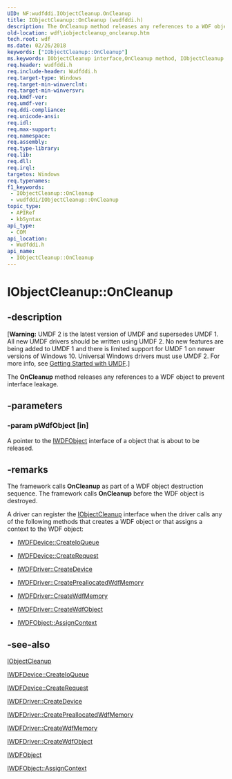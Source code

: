 ```yaml
---
UID: NF:wudfddi.IObjectCleanup.OnCleanup
title: IObjectCleanup::OnCleanup (wudfddi.h)
description: The OnCleanup method releases any references to a WDF object to prevent interface leakage.
old-location: wdf\iobjectcleanup_oncleanup.htm
tech.root: wdf
ms.date: 02/26/2018
keywords: ["IObjectCleanup::OnCleanup"]
ms.keywords: IObjectCleanup interface,OnCleanup method, IObjectCleanup.OnCleanup, IObjectCleanup::OnCleanup, OnCleanup, OnCleanup method, OnCleanup method,IObjectCleanup interface, UMDFBaseObjectRef_1798eedf-b083-487c-b137-24d9caf1e7a7.xml, umdf.iobjectcleanup_oncleanup, wdf.iobjectcleanup_oncleanup, wudfddi/IObjectCleanup::OnCleanup
req.header: wudfddi.h
req.include-header: Wudfddi.h
req.target-type: Windows
req.target-min-winverclnt: 
req.target-min-winversvr: 
req.kmdf-ver: 
req.umdf-ver: 
req.ddi-compliance: 
req.unicode-ansi: 
req.idl: 
req.max-support: 
req.namespace: 
req.assembly: 
req.type-library: 
req.lib: 
req.dll: 
req.irql: 
targetos: Windows
req.typenames: 
f1_keywords:
 - IObjectCleanup::OnCleanup
 - wudfddi/IObjectCleanup::OnCleanup
topic_type:
 - APIRef
 - kbSyntax
api_type:
 - COM
api_location:
 - Wudfddi.h
api_name:
 - IObjectCleanup::OnCleanup
---
```


# IObjectCleanup::OnCleanup


## -description

<p class="CCE_Message">[<b>Warning:</b> UMDF 2 is the latest version of UMDF and supersedes UMDF 1.  All new UMDF drivers should be written using UMDF 2.  No new features are being added to UMDF 1 and there is limited support for UMDF 1 on newer versions of Windows 10.  Universal Windows drivers must use UMDF 2.  For more info, see <a href="/windows-hardware/drivers/wdf/getting-started-with-umdf-version-2">Getting Started with UMDF</a>.]

The <b>OnCleanup</b> method releases any references to a WDF object to prevent interface leakage.

## -parameters

### -param pWdfObject [in]


A pointer to the <a href="/windows-hardware/drivers/ddi/wudfddi/nn-wudfddi-iwdfobject">IWDFObject</a> interface of a object that is about to be released.

## -remarks

The framework calls <b>OnCleanup</b> as part of a WDF object destruction sequence. The framework calls <b>OnCleanup</b> before the WDF object is destroyed.

A driver can register the <a href="/windows-hardware/drivers/ddi/wudfddi/nn-wudfddi-iobjectcleanup">IObjectCleanup</a> interface when the driver calls any of the following methods that creates a WDF object or that assigns a context to the WDF object: 

<ul>
<li>

<a href="/windows-hardware/drivers/ddi/wudfddi/nf-wudfddi-iwdfdevice-createioqueue">IWDFDevice::CreateIoQueue</a>


</li>
<li>

<a href="/windows-hardware/drivers/ddi/wudfddi/nf-wudfddi-iwdfdevice-createrequest">IWDFDevice::CreateRequest</a>


</li>
<li>

<a href="/windows-hardware/drivers/ddi/wudfddi/nf-wudfddi-iwdfdriver-createdevice">IWDFDriver::CreateDevice</a>


</li>
<li>

<a href="/windows-hardware/drivers/ddi/wudfddi/nf-wudfddi-iwdfdriver-createpreallocatedwdfmemory">IWDFDriver::CreatePreallocatedWdfMemory</a>


</li>
<li>

<a href="/windows-hardware/drivers/ddi/wudfddi/nf-wudfddi-iwdfdriver-createwdfmemory">IWDFDriver::CreateWdfMemory</a>


</li>
<li>

<a href="/windows-hardware/drivers/ddi/wudfddi/nf-wudfddi-iwdfdriver-createwdfobject">IWDFDriver::CreateWdfObject</a>


</li>
<li>

<a href="/windows-hardware/drivers/ddi/wudfddi/nf-wudfddi-iwdfobject-assigncontext">IWDFObject::AssignContext</a>


</li>
</ul>

## -see-also

<a href="/windows-hardware/drivers/ddi/wudfddi/nn-wudfddi-iobjectcleanup">IObjectCleanup</a>



<a href="/windows-hardware/drivers/ddi/wudfddi/nf-wudfddi-iwdfdevice-createioqueue">IWDFDevice::CreateIoQueue</a>



<a href="/windows-hardware/drivers/ddi/wudfddi/nf-wudfddi-iwdfdevice-createrequest">IWDFDevice::CreateRequest</a>



<a href="/windows-hardware/drivers/ddi/wudfddi/nf-wudfddi-iwdfdriver-createdevice">IWDFDriver::CreateDevice</a>



<a href="/windows-hardware/drivers/ddi/wudfddi/nf-wudfddi-iwdfdriver-createpreallocatedwdfmemory">IWDFDriver::CreatePreallocatedWdfMemory</a>



<a href="/windows-hardware/drivers/ddi/wudfddi/nf-wudfddi-iwdfdriver-createwdfmemory">IWDFDriver::CreateWdfMemory</a>



<a href="/windows-hardware/drivers/ddi/wudfddi/nf-wudfddi-iwdfdriver-createwdfobject">IWDFDriver::CreateWdfObject</a>



<a href="/windows-hardware/drivers/ddi/wudfddi/nn-wudfddi-iwdfobject">IWDFObject</a>



<a href="/windows-hardware/drivers/ddi/wudfddi/nf-wudfddi-iwdfobject-assigncontext">IWDFObject::AssignContext</a>


